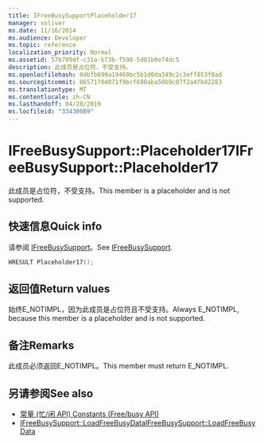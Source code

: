 ```yaml
---
title: IFreeBusySupportPlaceholder17
manager: soliver
ms.date: 11/16/2014
ms.audience: Developer
ms.topic: reference
localization_priority: Normal
ms.assetid: 57b799df-c31a-b73b-f598-5d01b0e74dc5
description: 此成员是占位符，不受支持。
ms.openlocfilehash: 0dbfb699a19460bc5b1d0da349c2c3eff853f8ad
ms.sourcegitcommit: 8657170d071f9bcf680aba50b9c07f2a4fb82283
ms.translationtype: MT
ms.contentlocale: zh-CN
ms.lasthandoff: 04/28/2019
ms.locfileid: "33430089"
---
```

# <a name="ifreebusysupportplaceholder17"></a><span data-ttu-id="3b0ac-103">IFreeBusySupport::Placeholder17</span><span class="sxs-lookup"><span data-stu-id="3b0ac-103">IFreeBusySupport::Placeholder17</span></span>

<span data-ttu-id="3b0ac-104">此成员是占位符，不受支持。</span><span class="sxs-lookup"><span data-stu-id="3b0ac-104">This member is a placeholder and is not supported.</span></span>
  
## <a name="quick-info"></a><span data-ttu-id="3b0ac-105">快速信息</span><span class="sxs-lookup"><span data-stu-id="3b0ac-105">Quick info</span></span>

<span data-ttu-id="3b0ac-106">请参阅 [IFreeBusySupport](ifreebusysupport.md)。</span><span class="sxs-lookup"><span data-stu-id="3b0ac-106">See [IFreeBusySupport](ifreebusysupport.md).</span></span>
  
```cpp
HRESULT Placeholder17();
```

## <a name="return-values"></a><span data-ttu-id="3b0ac-107">返回值</span><span class="sxs-lookup"><span data-stu-id="3b0ac-107">Return values</span></span>

<span data-ttu-id="3b0ac-108">始终E_NOTIMPL，因为此成员是占位符且不受支持。</span><span class="sxs-lookup"><span data-stu-id="3b0ac-108">Always E_NOTIMPL, because this member is a placeholder and is not supported.</span></span>
  
## <a name="remarks"></a><span data-ttu-id="3b0ac-109">备注</span><span class="sxs-lookup"><span data-stu-id="3b0ac-109">Remarks</span></span>

<span data-ttu-id="3b0ac-110">此成员必须返回E_NOTIMPL。</span><span class="sxs-lookup"><span data-stu-id="3b0ac-110">This member must return E_NOTIMPL.</span></span>
  
## <a name="see-also"></a><span data-ttu-id="3b0ac-111">另请参阅</span><span class="sxs-lookup"><span data-stu-id="3b0ac-111">See also</span></span>

- [<span data-ttu-id="3b0ac-112">常量 (忙/闲 API) </span><span class="sxs-lookup"><span data-stu-id="3b0ac-112">Constants (Free/busy API)</span></span>](constants-free-busy-api.md) 
- [<span data-ttu-id="3b0ac-113">IFreeBusySupport::LoadFreeBusyData</span><span class="sxs-lookup"><span data-stu-id="3b0ac-113">IFreeBusySupport::LoadFreeBusyData</span></span>](ifreebusysupport-loadfreebusydata.md)

